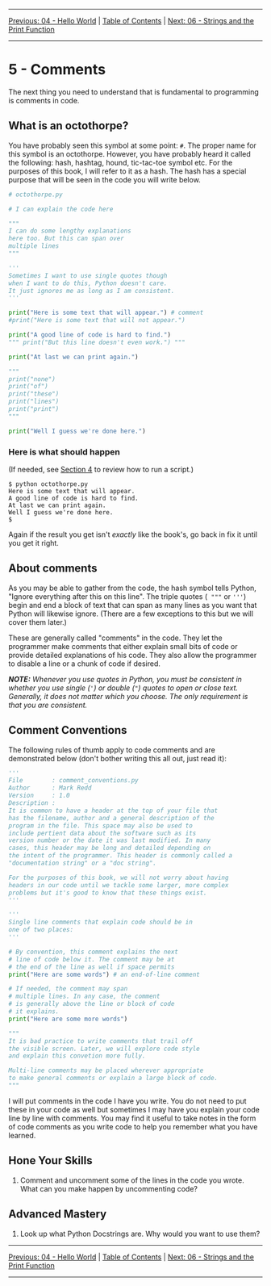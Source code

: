 <!-- Navigation -->

---

[Previous: 04 - Hello World](./04-Hello-World.md) | [Table of Contents](./00-Table-of-Contents.md) | [Next: 06 - Strings and the Print Function](./06-Strings-and-the-Print-Function.md)

---
<!-- End Navigation -->

# 5 - Comments 

The next thing you need to understand that is fundamental to programming is comments in code.

## What is an octothorpe?

You have probably seen this symbol at some point: `#`. The proper name for this symbol is an octothorpe. However, you have probably heard it called the following: hash, hashtag, hound, tic-tac-toe symbol etc. For the purposes of this book, I will refer to it as a hash. The hash has a special purpose that will be seen in the code you will write below.

```python
# octothorpe.py

# I can explain the code here

"""
I can do some lengthy explanations
here too. But this can span over 
multiple lines
"""

'''
Sometimes I want to use single quotes though
when I want to do this, Python doesn't care.
It just ignores me as long as I am consistent.
'''

print("Here is some text that will appear.") # comment
#print("Here is some text that will not appear.")

print("A good line of code is hard to find.")
""" print("But this line doesn't even work.") """

print("At last we can print again.")

""" 
print("none")
print("of")
print("these")
print("lines")
print("print")
"""

print("Well I guess we're done here.")
```
### Here is what should happen

(If needed, see [Section 4](./04-Hello-World.md#making-and-running-your-first-python-file) to review how to run a script.)

```
$ python octothorpe.py
Here is some text that will appear.
A good line of code is hard to find.
At last we can print again.
Well I guess we're done here.
$
```

Again if the result you get isn't *exactly* like the book's, go back in fix it until you get it right.

## About comments

As you may be able to gather from the code, the hash symbol tells Python, "Ignore everything after this on this line". The triple quotes (``` """```  or ```'''```) begin and end a block of text that can span as many lines as you want that Python will likewise ignore. (There are a few exceptions to this but we will cover them later.)

These are generally called "comments" in the code. They let the programmer make comments that either explain small bits of code or provide detailed explanations of his code. They also allow the programmer to disable a line or a chunk of code if desired. 

***NOTE:*** *Whenever you use quotes in Python, you must be consistent in whether you use single (`'`) or double (`"`) quotes to open or close text. Generally, it does not matter which you choose. The only requirement is that you are consistent.*

## Comment Conventions

The following rules of thumb apply to code comments and are demonstrated below (don't bother writing this all out, just read it):

```python
'''
File        : comment_conventions.py
Author      : Mark Redd
Version     : 1.0
Description :
It is common to have a header at the top of your file that 
has the filename, author and a general description of the 
program in the file. This space may also be used to 
include pertient data about the software such as its 
version number or the date it was last modified. In many 
cases, this header may be long and detailed depending on 
the intent of the programmer. This header is commonly called a 
"documentation string" or a "doc string".

For the purposes of this book, we will not worry about having
headers in our code until we tackle some larger, more complex
problems but it's good to know that these things exist.
'''

'''
Single line comments that explain code should be in 
one of two places:
'''

# By convention, this comment explains the next 
# line of code below it. The comment may be at 
# the end of the line as well if space permits
print("Here are some words") # an end-of-line comment

# If needed, the comment may span
# multiple lines. In any case, the comment 
# is generally above the line or block of code
# it explains.
print("Here are some more words")

"""
It is bad practice to write comments that trail off 
the visible screen. Later, we will explore code style 
and explain this convetion more fully.

Multi-line comments may be placed wherever appropriate 
to make general comments or explain a large block of code.
"""
```

I will put comments in the code I have you write. You do not need to put these in your code as well but sometimes I may have you explain your code line by line with comments. You may find it useful to take notes in the form of code comments as you write code to help you remember what you have learned.

## Hone Your Skills

1. Comment and uncomment some of the lines in the code you wrote. What can you make happen by uncommenting code?

## Advanced Mastery

1. Look up what Python Docstrings are. Why would you want to use them?

<!-- Navigation -->

---

[Previous: 04 - Hello World](./04-Hello-World.md) | [Table of Contents](./00-Table-of-Contents.md) | [Next: 06 - Strings and the Print Function](./06-Strings-and-the-Print-Function.md)

---
<!-- End Navigation -->
